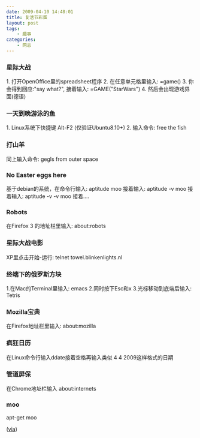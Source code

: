 ```yaml
---
date: 2009-04-10 14:48:01
title: 复活节彩蛋
layout: post
tags:
    - 趣事
categories:
    - 网志
---
```

<h3>星际大战</h3>
1. 打开OpenOffice里的spreadsheet程序
2. 在任意单元格里输入: =game()
3. 你会得到回应:"say what?", 接着输入: =GAME("StarWars")
4. 然后会出现游戏界面(德语)
<h3>一天到晚游泳的鱼</h3>
1. Linux系统下快捷键 Alt-F2 (仅验证Ubuntu8.10+)
2. 输入命令: free the fish
<h3>打山羊</h3>
同上输入命令: gegls from outer space
<h3>No Easter eggs here</h3>
基于debian的系统，在命令行输入: aptitude moo
接着输入: aptitude -v moo
接着输入: aptitude -v -v moo
接着....
<h3>Robots</h3>
在Firefox 3 的地址栏里输入: about:robots
<h3>星际大战电影</h3>
XP里点击开始-运行: telnet towel.blinkenlights.nl
<h3>终端下的俄罗斯方块</h3>
1.在Mac的Terminal里输入: emacs
2.同时按下Esc和x
3.光标移动到底端后输入: Tetris
<h3>Mozilla宝典</h3>
在Firefox地址栏里输入: about:mozilla
<h3>疯狂日历</h3>
在Linux命令行输入ddate接着空格再输入类似 4 4 2009这样格式的日期
<h3>管道屏保</h3>
在Chrome地址栏输入 about:internets
<h3>moo</h3>
apt-get moo

(<a href="http://www.computerworld.com/action/article.do?command=viewArticleBasic&amp;articleId=9131281&amp;pageNumber=1" target="_blank">via</a>)
